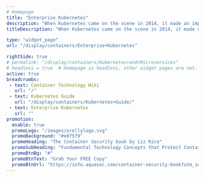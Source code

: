 ```yaml
---
# Homepage
title: "Enterprise Kubernetes"
description: "When Kubernetes came on the scene in 2014, it made an impact and continues to impact the way companies build software. Large companies have backed it, causing a ripple effect in the industry and impacting open source and commercial systems. This page gather resources about Kubernetes in the enterprise : features, considerations, and case studies."
titleDescription: "When Kubernetes came on the scene in 2014, it made an impact and continues to impact the way companies build software. Large companies have backed it, causing a ripple effect in the industry and impacting open source and commercial systems. This page gather resources about Kubernetes in the enterprise : features, considerations, and case studies." 

type: "widget_page"
url: "/display/containers/Enterprise+Kubernetes" 

rightSide: true 
# permalink: "/display/containers/Kubernetes+and+Microservices"
# headless = true  # Homepage is headless, other widget pages are not.
active: true
breadcrumbs:
 - text: Container Technology Wiki
   url: "/"
 - text: Kubernetes Guide
   url: "/display/containers/Kubernetes+Guide/"
 - text: Enterprise Kubernetes
   url: ""
promotion:
  enable: true
  promoLogo: "/images/orellylogo.svg"
  promoBackground: "#e8f5f9"
  promoHeading: "The Container Security book by Liz Rice"
  promoSubHeading: "Fundamental Technology Concepts that Protect Containerized Applications"
  promoBtnBg: "#"
  promoBtnText: "Grab Your FREE Copy"
  promoBtnUrl: "https://info.aquasec.com/container-security-book?utm_source=wiki"
---
```


